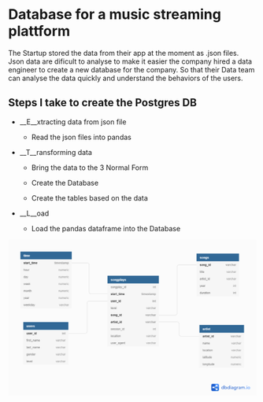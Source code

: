 # Database for a music streaming plattform

The Startup stored the data from their app at the moment as .json files.
Json data are dificult to analyse to make it easier the company hired a data engineer to
create a new database for the company. So that their Data team can analyse the data quickly
and understand the behaviors of the users.

## Steps I take to create the Postgres DB

* __E__xtracting data from json file

  * Read the json files into pandas

* __T__ransforming data

  * Bring the data to the 3 Normal Form

  * Create the Database

  * Create the tables based on the data

* __L__oad
  
  * Load the pandas dataframe into the Database

![Sparkify Database Schema](sparkify_schema.png)

